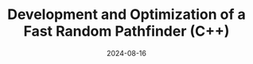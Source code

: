---
draft: true
title: "Development and Optimization of a Fast Random Pathfinder (C++)"
description: "The solutions used to optimize a pathfinding algorithm with worst-case infinite runtime."
date: 2024-08-16
url: /articles/crapath
tags: ["C++", "Maze Generation", "Pathfinding", "Documentation", "Raycasting", "Code Optimization"]
---
